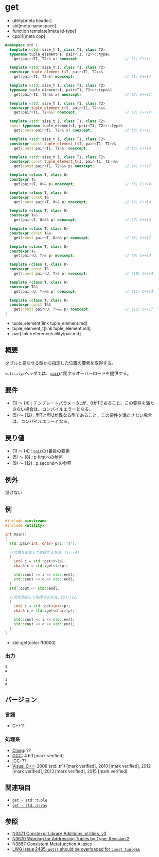 # get
* utility[meta header]
* std[meta namespace]
* function template[meta id-type]
* cpp11[meta cpp]

```cpp
namespace std {
  template <std::size_t I, class T1, class T2>
  typename tuple_element<I, pair<T1, T2>>::type&
    get(pair<T1, T2>& x) noexcept;                     // (1) C++11

  template <std::size_t I, class T1, class T2>
  constexpr tuple_element_t<I, pair<T1, T2>>&
    get(pair<T1, T2>&) noexcept;                       // (1) C++14

  template <std::size_t I, class T1, class T2>
  typename tuple_element<I, pair<T1, T2>>::type&&
    get(pair<T1, T2>&& x) noexcept;                    // (2) C++11

  template <std::size_t I, class T1, class T2>
  constexpr tuple_element_t<I, pair<T1, T2>>&&
    get(pair<T1, T2>&&) noexcept;                      // (2) C++14

  template <std::size_t I, class T1, class T2>
  const typename tuple_element<I, pair<T1, T2>>::type&
    get(const pair<T1, T2>& x) noexcept;               // (3) C++11

  template <std::size_t I, class T1, class T2>
  constexpr const tuple_element_t<I, pair<T1, T2>>&
    get(const pair<T1, T2>&) noexcept;                 // (3) C++14

  template <std::size_t I, class T1, class T2>
  constexpr const tuple_element_t<I, pair<T1, T2>>&&
    get(const pair<T1, T2>&& p) noexcept;              // (4) C++17

  template <class T, class U>
  constexpr T&
    get(pair<T, U>& p) noexcept;                       // (5) C++14

  template <class T, class U>
  constexpr const T&
    get(const pair<T, U>& p) noexcept;                 // (6) C++14

  template <class T, class U>
  constexpr T&&
    get(pair<T, U>&& p) noexcept;                      // (7) C++14

  template <class T, class U>
  constexpr const T&&
    get(const pair<T, U>&& p) noexcept;                // (8) C++17

  template <class T, class U>
  constexpr T&
    get(pair<U, T>& p) noexcept;                       // (9) C++14

  template <class T, class U>
  constexpr const T&
    get(const pair<U, T>& p) noexcept;                 // (10) C++14

  template <class T, class U>
  constexpr T&&
    get(pair<U, T>&& p) noexcept;                      // (11) C++14

  template <class T, class U>
  constexpr const T&&
    get(const pair<U, T>&& p) noexcept;                // (12) C++17
}
```
* tuple_element[link tuple_element.md]
* tuple_element_t[link tuple_element.md]
* pair[link /reference/utility/pair.md]

## 概要
タプルと見なせる型から指定した位置の要素を取得する。

`<utility>`ヘッダでは、[`pair`](/reference/utility/pair.md)に関するオーバーロードを提供する。


## 要件
- (1) ～ (4) : テンプレートパラメータ`I`が、0か1であること。この要件を満たさない場合は、コンパイルエラーとなる。
- (5) ～ (12) : 型Tと型Uが異なる型であること。この要件を満たさない場合は、コンパイルエラーとなる。


## 戻り値

- (1) ～ (4) : [`pair`](/reference/utility/pair.md)の`I`番目の要素
- (5) ～ (8) : p.firstへの参照
- (9) ～ (12) : p.secondへの参照


## 例外
投げない


## 例
```cpp example
#include <iostream>
#include <utility>

int main()
{
  std::pair<int, char> p(1, 'a');

  //位置を指定して取得する方法。(1)-(4)
  {
    int& i = std::get<0>(p);
    char& c = std::get<1>(p);

    std::cout << i << std::endl;
    std::cout << c << std::endl;
  }
  std::cout << std::endl;

  //型を指定して取得する方法。(5)-(12)
  {
    int& i = std::get<int>(p);
    char& c = std::get<char>(p);

    std::cout << i << std::endl;
    std::cout << c << std::endl;
  }
}
```
* std::get[color ff0000]

### 出力
```
1
a

1
a
```

## バージョン
### 言語
- C++11

### 処理系
- [Clang](/implementation.md#clang): ??
- [GCC](/implementation.md#gcc): 4.6.1 [mark verified]
- [ICC](/implementation.md#icc): ??
- [Visual C++](/implementation.md#visual_cpp): 2008 (std::tr1) [mark verified], 2010 [mark verified], 2012 [mark verified], 2013 [mark verified], 2015 [mark verified]


## 関連項目
- [`get - std::tuple`](/reference/tuple/tuple/get.md)
- [`get - std::array`](/reference/array/array/get.md)


## 参照
- [N3471 Constexpr Library Additions: utilities, v3](http://www.open-std.org/jtc1/sc22/wg21/docs/papers/2012/n3471.html)
- [N3670 Wording for Addressing Tuples by Type: Revision 2](http://www.open-std.org/jtc1/sc22/wg21/docs/papers/2013/n3670.html)
- [N3887 Consistent Metafunction Aliases](http://www.open-std.org/jtc1/sc22/wg21/docs/papers/2014/n3887.pdf)
- [LWG Issue 2485. `get()` should be overloaded for `const tuple&&`](https://wg21.cmeerw.net/lwg/issue2485)
